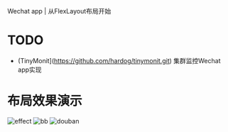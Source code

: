 

Wechat app | 从FlexLayout布局开始

# TODO

- (TinyMonit](https://github.com/hardog/tinymonit.git) 集群监控Wechat app实现

# 布局效果演示

![effect](http://hardog.net/images/assist/20160930/wechat-effect-app-xM.gif)
![bb](http://hardog.net/images/assist/20160930/bb.png)
![douban](http://hardog.net/images/assist/20160930/douban.png)

